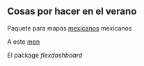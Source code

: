 ## Cosas por hacer en el verano

Paquete para mapas [mexicanos](https://github.com/edroga/Mexico-Choropleth-map) mexicanos

A este [men](https://github.com/diegovalle)

El package *flexdashboard* 